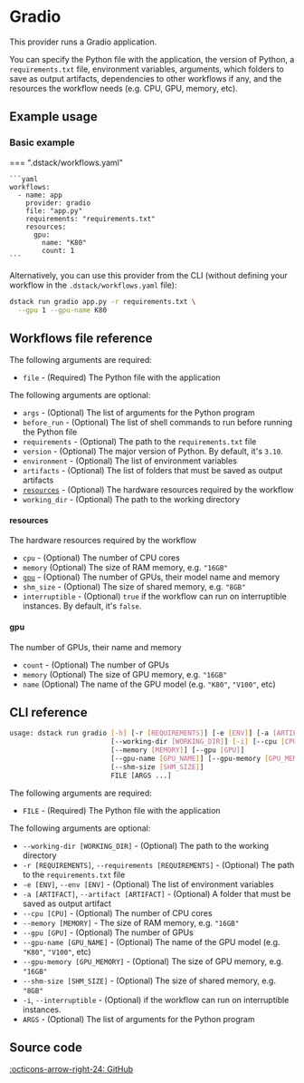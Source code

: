 # Gradio

This provider runs a Gradio application. 

You can specify the Python file with the application, the version of Python, a `requirements.txt` file,
environment variables, arguments, which folders to save as output artifacts, dependencies to
other workflows if any, and the resources the workflow needs (e.g. CPU, GPU, memory, etc).

## Example usage 

### Basic example

=== ".dstack/workflows.yaml"

    ```yaml
    workflows:
      - name: app
        provider: gradio
        file: "app.py"
        requirements: "requirements.txt"
        resources:
          gpu:
            name: "K80"
            count: 1
    ```

Alternatively, you can use this provider from the CLI (without defining your workflow
in the `.dstack/workflows.yaml` file):

```bash
dstack run gradio app.py -r requirements.txt \
  --gpu 1 --gpu-name K80 
```

[//]: # (TODO: Environment variables)

[//]: # (TODO: Resources)

## Workflows file reference

The following arguments are required:

- `file` - (Required) The Python file with the application

The following arguments are optional:

- `args` - (Optional) The list of arguments for the Python program
- `before_run` - (Optional) The list of shell commands to run before running the Python file
- `requirements` - (Optional) The path to the `requirements.txt` file
- `version` - (Optional) The major version of Python. By default, it's `3.10`.
- `environment` - (Optional) The list of environment variables 
- `artifacts` - (Optional) The list of folders that must be saved as output artifacts
- [`resources`](#resources) - (Optional) The hardware resources required by the workflow
- `working_dir` - (Optional) The path to the working directory

#### resources

The hardware resources required by the workflow

- `cpu` - (Optional) The number of CPU cores
- `memory` (Optional) The size of RAM memory, e.g. `"16GB"`
- [`gpu`](#gpu) - (Optional) The number of GPUs, their model name and memory
- `shm_size` - (Optional) The size of shared memory, e.g. `"8GB"`
- `interruptible` - (Optional) `true` if the workflow can run on interruptible instances.
    By default, it's `false`.

#### gpu

The number of GPUs, their name and memory

- `count` - (Optional) The number of GPUs
- `memory` (Optional) The size of GPU memory, e.g. `"16GB"`
- `name` (Optional) The name of the GPU model (e.g. `"K80"`, `"V100"`, etc)

## CLI reference

```bash
usage: dstack run gradio [-h] [-r [REQUIREMENTS]] [-e [ENV]] [-a [ARTIFACT]]
                         [--working-dir [WORKING_DIR]] [-i] [--cpu [CPU]]
                         [--memory [MEMORY]] [--gpu [GPU]]
                         [--gpu-name [GPU_NAME]] [--gpu-memory [GPU_MEMORY]]
                         [--shm-size [SHM_SIZE]]
                         FILE [ARGS ...]
```

The following arguments are required:

- `FILE` - (Required) The Python file with the application

The following arguments are optional:

- `--working-dir [WORKING_DIR]` - (Optional) The path to the working directory
- `-r [REQUIREMENTS]`, `--requirements [REQUIREMENTS]` - (Optional) The path to the `requirements.txt` file
- `-e [ENV]`, `--env [ENV]` - (Optional) The list of environment variables 
- `-a [ARTIFACT]`, `--artifact [ARTIFACT]` - (Optional) A folder that must be saved as output artifact
- `--cpu [CPU]` - (Optional) The number of CPU cores
- `--memory [MEMORY]` - The size of RAM memory, e.g. `"16GB"`
- `--gpu [GPU]` - (Optional) The number of GPUs
- `--gpu-name [GPU_NAME]` - (Optional) The name of the GPU model (e.g. `"K80"`, `"V100"`, etc)
- `--gpu-memory [GPU_MEMORY]` - (Optional) The size of GPU memory, e.g. `"16GB"`
- `--shm-size [SHM_SIZE]` - (Optional) The size of shared memory, e.g. `"8GB"`
- `-i`, `--interruptible` - (Optional) if the workflow can run on interruptible instances.
- `ARGS` - (Optional) The list of arguments for the Python program

[//]: # (TODO: Add --dep argument)

## Source code

[:octicons-arrow-right-24: GitHub](https://github.com/dstackai/dstack/tree/master/src/dstack/providers/gradio)